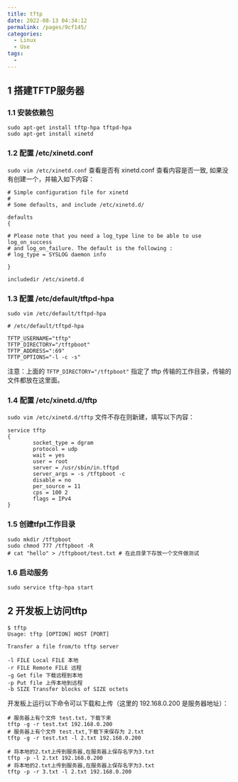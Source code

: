 ```yaml
---
title: tftp
date: 2022-08-13 04:34:12
permalink: /pages/9cf145/
categories: 
  - Linux
  - Use
tags: 
  - 
---
```


## 1 搭建TFTP服务器
### 1.1 安装依赖包
```shell
sudo apt-get install tftp-hpa tftpd-hpa
sudo apt-get install xinetd
```

### 1.2 配置 /etc/xinetd.conf
`sudo vim /etc/xinetd.conf`
查看是否有 xinetd.conf 查看内容是否一致, 如果没有创建一个，并输入如下内容：
```shell
# Simple configuration file for xinetd
#
# Some defaults, and include /etc/xinetd.d/

defaults
{

# Please note that you need a log_type line to be able to use log_on_success
# and log_on_failure. The default is the following :
# log_type = SYSLOG daemon info

}

includedir /etc/xinetd.d
```

### 1.3 配置 /etc/default/tftpd-hpa
`sudo vim /etc/default/tftpd-hpa`
```shell
# /etc/default/tftpd-hpa

TFTP_USERNAME="tftp"
TFTP_DIRECTORY="/tftpboot"
TFTP_ADDRESS=":69"
TFTP_OPTIONS="-l -c -s"
```
注意：上面的 `TFTP_DIRECTORY="/tftpboot"` 指定了 tftp 传输的工作目录，传输的文件都放在这里面。

### 1.4 配置 /etc/xinetd.d/tftp
`sudo vim /etc/xinetd.d/tftp`
文件不存在则新建，填写以下内容：
```shell
service tftp
{
        socket_type = dgram
        protocol = udp
        wait = yes
        user = root
        server = /usr/sbin/in.tftpd
        server_args = -s /tftpboot -c
        disable = no
        per_source = 11
        cps = 100 2
        flags = IPv4
}
```

### 1.5 创建tfpt工作目录
```shell
sudo mkdir /tftpboot
sudo chmod 777 /tftpboot -R
# cat "hello" > /tftpboot/test.txt # 在此目录下存放一个文件做测试
```

### 1.6 启动服务
```shell
sudo service tftp-hpa start
```

## 2 开发板上访问tftp
```shell
$ tftp
Usage: tftp [OPTION] HOST [PORT]

Transfer a file from/to tftp server

-l FILE Local FILE 本地
-r FILE Remote FILE 远程
-g Get file 下载远程到本地
-p Put file 上传本地到远程
-b SIZE Transfer blocks of SIZE octets
```
开发板上运行以下命令可以下载和上传（这里的 192.168.0.200 是服务器地址）：
```shell
# 服务器上有个文件 test.txt，下载下来
tftp -g -r test.txt 192.168.0.200
# 服务器上有个文件 test.txt,下载下来保存为 2.txt
tftp -g -r test.txt -l 2.txt 192.168.0.200

# 将本地的2.txt上传到服务器,在服务器上保存名字为3.txt
tftp -p -l 2.txt 192.168.0.200
# 将本地的2.txt上传到服务器,在服务器上保存名字为3.txt
tftp -p -r 3.txt -l 2.txt 192.168.0.200
```